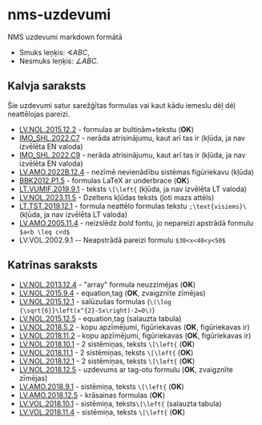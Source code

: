 # nms-uzdevumi
NMS uzdevumi markdown formātā

* Smuks leņķis: $\sphericalangle ABC$, 
* Nesmuks leņķis: $\angle ABC$. 

## Kalvja saraksts

Šie uzdevumi satur sarežģītas formulas vai kaut kādu iemeslu dēļ dēļ neattēlojas pareizi.

* [LV.NOL.2015.12.2](https://www.dudajevagatve.lv/eliozo/problem_solution?problemid=LV.NOL.2015.12.2) - formulas ar bultiņām+tekstu (**OK**)
* [IMO_SHL.2022.C7](https://www.dudajevagatve.lv/eliozo/problem?problemid=IMO_SHL.2022.C7) - nerāda atrisinājumu, kaut arī tas ir  (kļūda, ja nav izvēlēta EN valoda)
* [IMO_SHL.2022.C9](https://www.dudajevagatve.lv/eliozo/problem?problemid=IMO_SHL.2022.C9) - nerāda atrisinājumu, kaut arī tas ir  (kļūda, ja nav izvēlēta EN valoda)
* [LV.AMO.2022B.12.4](https://www.dudajevagatve.lv/eliozo/problem_solution?problemid=LV.AMO.2022B.12.4) - nezīmē nevienādību sistēmas figūriekavu (kļūda)
* [BBK2012.P1.5](https://www.dudajevagatve.lv/eliozo/problem_solution?problemid=BBK2012.P1.5) - formulas LaTeX ar underbrace (**OK**)
* [LT.VUMIF.2019.9.1](https://www.dudajevagatve.lv/eliozo/problem?problemid=LT.VUMIF.2019.9.1) - teksts ``\[\left{`` (kļūda, ja nav izvēlēta LT valoda)
* [LV.NOL.2023.11.5](https://www.dudajevagatve.lv/eliozo/problem_solution?problemid=LV.NOL.2023.11.5) - Dzeltens kļūdas teksts (ļoti mazs attēls)
* [LT.TST.2019.12.1](https://www.dudajevagatve.lv/eliozo/problem?problemid=LT.TST.2019.12.1) - formula neattēlo formulas tekstu ``;\text{visiems}\`` (kļūda, ja nav izvēlēta LT valoda)
* [LV.AMO.2005.11.4](https://www.dudajevagatve.lv/eliozo/grade?year=2005&grade=-1&country=LV&olympiad=AMO) - neizslēdz *bold* fontu, jo nepareizi apstrādā formulu `$a<b \leq c<d$`
* LV.VOL.2002.9.1 -- Neapstrādā pareizi formulu `$30<x<40<y<50$`

## Katrīnas saraksts

* [LV.NOL.2013.12.4](https://www.dudajevagatve.lv/eliozo/problem_solution?problemid=LV.NOL.2013.12.4) - "array" formula neuzzíméjas (**OK**)
* [LV.NOL.2015.9.4](https://www.dudajevagatve.lv/eliozo/problem_solution?problemid=LV.NOL.2015.9.4) - equation,tag  (**OK**, zvaigznīte zīmējas)
* [LV.NOL.2015.12.1](https://www.dudajevagatve.lv/eliozo/problem_solution?problemid=LV.NOL.2015.12.1) - salūzušas formulas (``\(\log {\sqrt{6}}\left(x^{2}-5x\right)-2=0\)``)
* [LV.NOL.2015.12.5](https://www.dudajevagatve.lv/eliozo/problem_solution?problemid=LV.NOL.2015.12.5) - equation,tag (salauzta tabula)
* [LV.NOL.2018.5.2](https://www.dudajevagatve.lv/eliozo/problem_solution?problemid=LV.NOL.2018.5.2) - kopu apzīmējumi, figūriekavas (**OK**, figūriekavas ir)
* [LV.NOL.2018.11.2](https://www.dudajevagatve.lv/eliozo/problem_solution?problemid=LV.NOL.2018.11.2) - kopu apzīmējumi, figūriekavas (**OK**, figūriekavas ir)
* [LV.NOL.2018.10.1](https://www.dudajevagatve.lv/eliozo/problem_solution?problemid=LV.NOL.2018.10.1) - 2 sistēmiņas, teksts ``\[\left{`` (**OK**)
* [LV.NOL.2018.11.1](https://www.dudajevagatve.lv/eliozo/problem_solution?problemid=LV.NOL.2018.11.1) - 2 sistēmiņas, teksts ``\[\left{`` (**OK**)
* [LV.NOL.2018.12.1](https://www.dudajevagatve.lv/eliozo/problem_solution?problemid=LV.NOL.2018.12.1) - 2 sistēmiņas, teksts ``\[\left{`` (**OK**)
* [LV.NOL.2018.12.5](https://www.dudajevagatve.lv/eliozo/problem_solution?problemid=LV.NOL.2018.12.5) - uzdevums ar tag-otu formulu (**OK**, zvaigznīte zīmējas)
* [LV.AMO.2018.9.1](https://www.dudajevagatve.lv/eliozo/problem_solution?problemid=LV.AMO.2018.9.1) - sistēmiņa, teksts ``\[\left{`` (**OK**)
* [LV.AMO.2018.12.5](https://www.dudajevagatve.lv/eliozo/problem_solution?problemid=LV.AMO.2018.12.5) - krāsainas formulas (**OK**)
* [LV.VOL.2018.10.1](https://www.dudajevagatve.lv/eliozo/problem_solution?problemid=LV.VOL.2018.10.1) - sistēmiņa, teksts``\[\left{`` (salauzta tabula)
* [LV.VOL.2018.11.4](https://www.dudajevagatve.lv/eliozo/problem_solution?problemid=LV.VOL.2018.11.4) - sistēmiņa, teksts ``\[\left{`` (**OK**)
```
